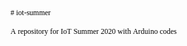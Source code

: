 <!DOCTYPE html PUBLIC "-//W3C//DTD HTML 4.01//EN" "http://www.w3.org/TR/html4/strict.dtd">
<html>
<head>
  <meta http-equiv="Content-Type" content="text/html; charset=utf-8">
  <meta http-equiv="Content-Style-Type" content="text/css">
  <title></title>
  <meta name="Generator" content="Cocoa HTML Writer">
  <meta name="CocoaVersion" content="1671.6">
  <style type="text/css">
    p.p1 {margin: 0.0px 0.0px 0.0px 0.0px; line-height: 14.0px; font: 12.0px Times; color: #000000; -webkit-text-stroke: #000000}
    p.p2 {margin: 0.0px 0.0px 0.0px 0.0px; line-height: 14.0px; font: 12.0px Times; color: #000000; -webkit-text-stroke: #000000; min-height: 12.0px}
    span.s1 {font-kerning: none}
  </style>
</head>
<body>
<p class="p1"><span class="s1"># iot-summer<span class="Apple-converted-space"> </span></span></p>
<p class="p2"><span class="s1"></span><br></p>
<p class="p1"><span class="s1">A repository for IoT Summer 2020 with Arduino codes</span></p>
</body>
</html>
